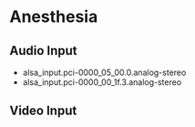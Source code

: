 # Anesthesia
## Audio Input
- alsa_input.pci-0000_05_00.0.analog-stereo
- alsa_input.pci-0000_00_1f.3.analog-stereo

## Video Input
